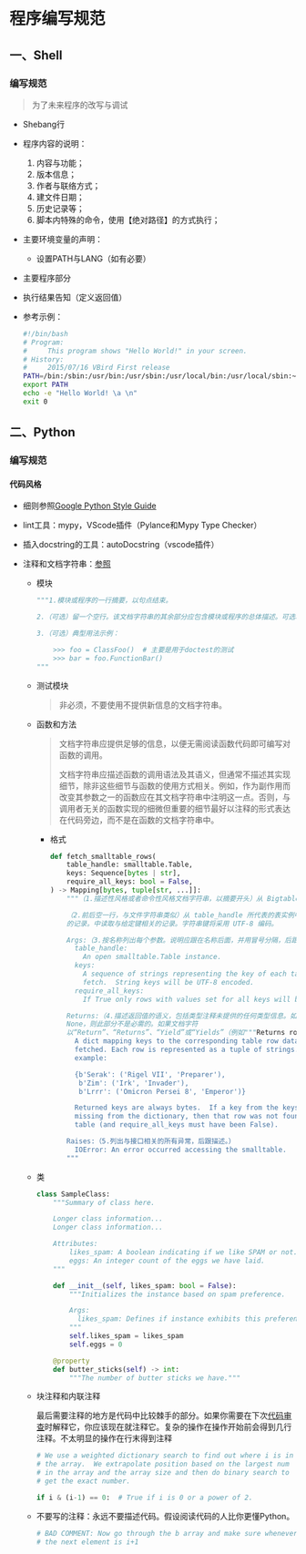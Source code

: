 # 程序编写规范

## 一、Shell

### 编写规范

> 为了未来程序的改写与调试

- Shebang行

- 程序内容的说明：

  1. 内容与功能；
  2. 版本信息；
  3. 作者与联络方式；
  4. 建文件日期；
  5. 历史记录等；
  6. 脚本内特殊的命令，使用【绝对路径】的方式执行；

- 主要环境变量的声明：

  - 设置PATH与LANG（如有必要）

- 主要程序部分

- 执行结果告知（定义返回值）

- 参考示例：

  ```bash
  #!/bin/bash
  # Program:
  # 	This program shows "Hello World!" in your screen.
  # History:
  # 	2015/07/16 VBird First release
  PATH=/bin:/sbin:/usr/bin:/usr/sbin:/usr/local/bin:/usr/local/sbin:~/bin
  export PATH
  echo -e "Hello World! \a \n"
  exit 0
  ```

## 二、Python

### 编写规范

#### 代码风格

- 细则参照[Google Python Style Guide](https://github.com/google/styleguide/blob/gh-pages/pyguide.md#38-comments-and-docstrings)

- lint工具：mypy，VScode插件（Pylance和Mypy Type Checker）

- 插入docstring的工具：autoDocstring（vscode插件）

- 注释和文档字符串：[参照](https://github.com/google/styleguide/blob/gh-pages/pyguide.md#38-comments-and-docstrings)

  - 模块

    ```python
    """1.模块或程序的一行摘要，以句点结束。
    
    2.（可选）留一个空行。该文档字符串的其余部分应包含模块或程序的总体描述。可选地，还可以包含导出的类和函数和（或）用法的简短描述例子。
    
    3.（可选）典型用法示例：
    
        >>> foo = ClassFoo()  # 主要是用于doctest的测试
        >>> bar = foo.FunctionBar()
    """
    ```

  - 测试模块

    > 非必须，不要使用不提供新信息的文档字符串。

  - 函数和方法

    > 文档字符串应提供足够的信息，以便无需阅读函数代码即可编写对函数的调用。
    >
    > 文档字符串应描述函数的调用语法及其语义，但通常不描述其实现细节，除非这些细节与函数的使用方式相关。例如，作为副作用而改变其参数之一的函数应在其文档字符串中注明这一点。否则，与调用者无关的函数实现的细微但重要的细节最好以注释的形式表达在代码旁边，而不是在函数的文档字符串中。

    - 格式

      ```python
      def fetch_smalltable_rows(
          table_handle: smalltable.Table,
          keys: Sequence[bytes | str],
          require_all_keys: bool = False,
      ) -> Mapping[bytes, tuple[str, ...]]:
          """（1.描述性风格或者命令性风格文档字符串，以摘要开头）从 Bigtable 抓取行。
      
          （2.前后空一行，与文件字符串类似）从 table_handle 所代表的表实例中读取与给定键相关
          的记录。中读取与给定键相关的记录。字符串键将采用 UTF-8 编码。
      
          Args:（3.按名称列出每个参数。说明应跟在名称后面，并用冒号分隔，后跟空格或换行符。）
            table_handle:
              An open smalltable.Table instance.
            keys:
              A sequence of strings representing the key of each table row to
              fetch.  String keys will be UTF-8 encoded.
            require_all_keys:
              If True only rows with values set for all keys will be returned.
      
          Returns:（4.描述返回值的语义，包括类型注释未提供的任何类型信息。如果函数仅返回 
          None，则此部分不是必需的。如果文档字符
          以“Return”、“Returns”、“Yield”或“Yields”（例如"""Returns row from Bigtable 	as a tuple of strings."""）开头，并且开头的句子足以描述返回值，则也可以省略它。）
            A dict mapping keys to the corresponding table row data
            fetched. Each row is represented as a tuple of strings. For
            example:
      
            {b'Serak': ('Rigel VII', 'Preparer'),
             b'Zim': ('Irk', 'Invader'),
             b'Lrrr': ('Omicron Persei 8', 'Emperor')}
      
            Returned keys are always bytes.  If a key from the keys argument is
            missing from the dictionary, then that row was not found in the
            table (and require_all_keys must have been False).
      
          Raises:（5.列出与接口相关的所有异常，后跟描述。）
            IOError: An error occurred accessing the smalltable.
          """
      ```
    
  - 类
  
    ```python
    class SampleClass:
        """Summary of class here.
    
        Longer class information...
        Longer class information...
    
        Attributes:
            likes_spam: A boolean indicating if we like SPAM or not.
            eggs: An integer count of the eggs we have laid.
        """
    
        def __init__(self, likes_spam: bool = False):
            """Initializes the instance based on spam preference.
    
            Args:
              likes_spam: Defines if instance exhibits this preference.
            """
            self.likes_spam = likes_spam
            self.eggs = 0
    
        @property
        def butter_sticks(self) -> int:
            """The number of butter sticks we have."""
    ```
  
  - 块注释和内联注释
  
    最后需要注释的地方是代码中比较棘手的部分。如果你需要在下次[代码审查](http://en.wikipedia.org/wiki/Code_review)时解释它，你应该现在就注释它。复杂的操作在操作开始前会得到几行注释。不太明显的操作在行末得到注释
  
    ```python
    # We use a weighted dictionary search to find out where i is in
    # the array.  We extrapolate position based on the largest num
    # in the array and the array size and then do binary search to
    # get the exact number.
    
    if i & (i-1) == 0:  # True if i is 0 or a power of 2.
    ```
  
  - 不要写的注释：永远不要描述代码。假设阅读代码的人比你更懂Python。
  
    ```python
    # BAD COMMENT: Now go through the b array and make sure whenever i occurs
    # the next element is i+1
    ```
  
    
